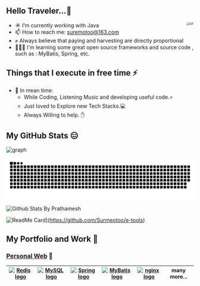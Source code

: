 <h2>Hello Traveler...🚶</h2>

<img align="right" alt="GIF" src="https://media.giphy.com/media/iIqmM5tTjmpOB9mpbn/giphy.gif" style="zoom:50%;" />

- ☀️ I’m currently working with Java
- 📫 How to reach me: [suremotoo@163.com](mailto:suremotoo@163.com)
- ✊ Always believe that paying and harvesting are directly proportional
- 👨🏻‍💻 I'm learning some great open source frameworks and source code , such as : MyBatis, Spring, etc.

## Things that I execute in free time ⚡ 
 - 🌱 In mean time:
    - While Coding, Listening Music and developing useful code.⭐️
    - Just loved to Explore new Tech Stacks.💻
    - Always Willing to help. ✋ 


## My GitHub Stats 😑

![graph](https://github-readme-activity-graph.vercel.app/graph?username=Suremotoo&theme=vue&point=99CC33&bg_color=00000000&hide_border=true&hide_title=true)

![contribution-grid-snake](https://raw.githubusercontent.com/Suremotoo/Suremotoo/master/assets/github-contribution-grid-snake.svg)

![Github Stats By Prathamesh](https://github-readme-stats.vercel.app/api?username=Suremotoo&show_icons=true&title_color=fff&icon_color=79ff97&text_color=9f9f9f&bg_color=151515)  

![ReadMe Card](https://github-readme-stats.vercel.app/api/pin/?username=Suremotoo&repo=e-tools)](https://github.com/Surmeotoo/e-tools)

## My Portfolio and Work 👀 
### [Personal Web](http://suremotoo.site/) 👦 

| [<img src="https://avatars3.githubusercontent.com/u/1529926?s=200&v=4" alt="Redis logo" width="24">](https://redis.io/) |[<img src="https://labs.mysql.com/common/logos/mysql-logo.svg?v2" alt="MySQL logo" width="24">](https://www.mysql.com/) | [<img src="https://avatars0.githubusercontent.com/u/317776?s=200&v=4" alt="Spring logo" width="24">](https://spring.io/) | [<img src="https://avatars2.githubusercontent.com/u/1483254?s=200&v=4" alt="MyBatis logo" width="24">](http://www.mybatis.org/)| [<img src="http://nginx.org/nginx.png" alt="nginx logo" width="44">](http://nginx.org/)| many more...
|---|---|---|---|---|---|